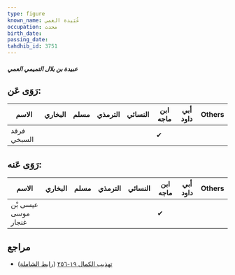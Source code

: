 ```yaml
---
type: figure
known_name: عُبَيدة العمي
occupation: محدث
birth_date:
passing_date:
tahdhib_id: 3751
---
```

##### عبيدة بن بلال التميمي العمي

## رَوَى عَن:
| الاسم       | البخاري | مسلم | الترمذي | النسائي | ابن ماجه | أبي داود | Others |
| ----------- | ------- | ---- | ------- | ------- | -------- | -------- | ------ |
| فرقد السبخي |         |      |         |         | ✔        |          |        |
## رَوَى عَنه:
| الاسم               | البخاري | مسلم | الترمذي | النسائي | ابن ماجه | أبي داود | Others |
| ------------------- | ------- | ---- | ------- | ------- | -------- | -------- | ------ |
| عيسى بْن موسى غنجار |         |      |         |         | ✔        |          |        |
## مراجع
- [تهذيب الكمال ١٩-٢٥٦](obsidian://open?vault=Tahdhib-al-Kamal&file=Figures/٣٧٥١-عبيدة%20بن%20بلال%20التميمي%20العمي) ([رابط الشاملة](https://shamela.ws/book/3722/9830))